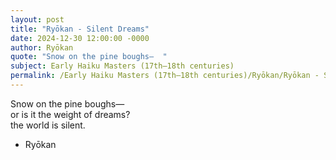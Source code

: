 ```yaml
---
layout: post
title: "Ryōkan - Silent Dreams"
date: 2024-12-30 12:00:00 -0000
author: Ryōkan
quote: "Snow on the pine boughs—  "
subject: Early Haiku Masters (17th–18th centuries)
permalink: /Early Haiku Masters (17th–18th centuries)/Ryōkan/Ryōkan - Silent Dreams
---
```


Snow on the pine boughs—  
or is it the weight of dreams?  
the world is silent.

- Ryōkan
